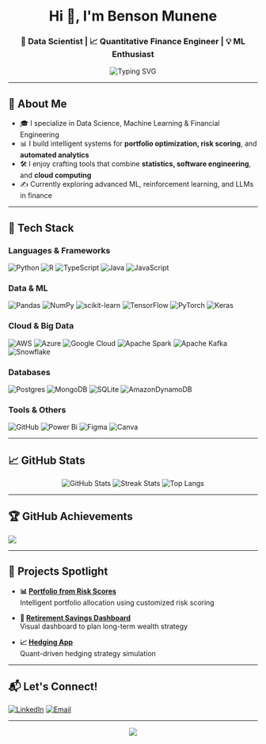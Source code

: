 <h1 align="center">Hi 👋, I'm Benson Munene</h1>
<h3 align="center">🚀 Data Scientist | 📈 Quantitative Finance Engineer | 💡 ML Enthusiast</h3>

<p align="center">
  <img src="https://readme-typing-svg.herokuapp.com?font=Fira+Code&weight=500&size=24&pause=1000&center=true&vCenter=true&width=435&lines=Data+Scientist;Quantitative+Finance+Expert;Passionate+about+AI+%26+Innovation" alt="Typing SVG" />
</p>

---

## 🧠 About Me
- 🎓 I specialize in Data Science, Machine Learning & Financial Engineering
- 📊 I build intelligent systems for **portfolio optimization, risk scoring**, and **automated analytics**
- 🛠 I enjoy crafting tools that combine **statistics, software engineering**, and **cloud computing**
- ✍️ Currently exploring advanced ML, reinforcement learning, and LLMs in finance

---

## 🧰 Tech Stack

### Languages & Frameworks
![Python](https://img.shields.io/badge/python-3670A0?style=for-the-badge&logo=python&logoColor=ffdd54)
![R](https://img.shields.io/badge/r-%23276DC3.svg?style=for-the-badge&logo=r&logoColor=white)
![TypeScript](https://img.shields.io/badge/typescript-%23007ACC.svg?style=for-the-badge&logo=typescript&logoColor=white)
![Java](https://img.shields.io/badge/java-%23ED8B00.svg?style=for-the-badge&logo=openjdk&logoColor=white)
![JavaScript](https://img.shields.io/badge/javascript-%23323330.svg?style=for-the-badge&logo=javascript&logoColor=%23F7DF1E)

### Data & ML
![Pandas](https://img.shields.io/badge/pandas-%23150458.svg?style=for-the-badge&logo=pandas&logoColor=white)
![NumPy](https://img.shields.io/badge/numpy-%23013243.svg?style=for-the-badge&logo=numpy&logoColor=white)
![scikit-learn](https://img.shields.io/badge/scikit--learn-%23F7931E.svg?style=for-the-badge&logo=scikit-learn&logoColor=white)
![TensorFlow](https://img.shields.io/badge/TensorFlow-%23FF6F00.svg?style=for-the-badge&logo=TensorFlow&logoColor=white)
![PyTorch](https://img.shields.io/badge/PyTorch-%23EE4C2C.svg?style=for-the-badge&logo=PyTorch&logoColor=white)
![Keras](https://img.shields.io/badge/Keras-%23D00000.svg?style=for-the-badge&logo=Keras&logoColor=white)

### Cloud & Big Data
![AWS](https://img.shields.io/badge/AWS-%23FF9900.svg?style=for-the-badge&logo=amazon-aws&logoColor=white)
![Azure](https://img.shields.io/badge/azure-%230072C6.svg?style=for-the-badge&logo=microsoftazure&logoColor=white)
![Google Cloud](https://img.shields.io/badge/GoogleCloud-%234285F4.svg?style=for-the-badge&logo=google-cloud&logoColor=white)
![Apache Spark](https://img.shields.io/badge/Apache%20Spark-FDEE21?style=for-the-badge&logo=apachespark&logoColor=black)
![Apache Kafka](https://img.shields.io/badge/Apache%20Kafka-000?style=for-the-badge&logo=apachekafka)
![Snowflake](https://img.shields.io/badge/snowflake-%2329B5E8.svg?style=for-the-badge&logo=snowflake&logoColor=white)

### Databases
![Postgres](https://img.shields.io/badge/postgres-%23316192.svg?style=for-the-badge&logo=postgresql&logoColor=white)
![MongoDB](https://img.shields.io/badge/MongoDB-%234ea94b.svg?style=for-the-badge&logo=mongodb&logoColor=white)
![SQLite](https://img.shields.io/badge/sqlite-%2307405e.svg?style=for-the-badge&logo=sqlite&logoColor=white)
![AmazonDynamoDB](https://img.shields.io/badge/Amazon%20DynamoDB-4053D6?style=for-the-badge&logo=Amazon%20DynamoDB&logoColor=white)

### Tools & Others
![GitHub](https://img.shields.io/badge/github-%23121011.svg?style=for-the-badge&logo=github&logoColor=white)
![Power Bi](https://img.shields.io/badge/power_bi-F2C811?style=for-the-badge&logo=powerbi&logoColor=black)
![Figma](https://img.shields.io/badge/figma-%23F24E1E.svg?style=for-the-badge&logo=figma&logoColor=white)
![Canva](https://img.shields.io/badge/Canva-%2300C4CC.svg?style=for-the-badge&logo=Canva&logoColor=white)

---

## 📈 GitHub Stats

<p align="center">
  <img src="https://github-readme-stats.vercel.app/api?username=BensonMunene&show_icons=true&theme=tokyonight" alt="GitHub Stats" />
  <img src="https://github-readme-streak-stats.herokuapp.com?user=BensonMunene&theme=tokyonight" alt="Streak Stats" />
  <img src="https://github-readme-stats.vercel.app/api/top-langs/?username=BensonMunene&layout=compact&theme=tokyonight" alt="Top Langs" />
</p>

---

## 🏆 GitHub Achievements
![](https://github-profile-trophy.vercel.app/?username=BensonMunene&theme=onedark&no-frame=false&no-bg=true&margin-w=10)

---

## 🚀 Projects Spotlight

- **📊 [Portfolio from Risk Scores](https://github.com/BensonMunene/Portfolios-from-Risk-Scores)**  
  Intelligent portfolio allocation using customized risk scoring

- **💸 [Retirement Savings Dashboard](https://github.com/BensonMunene/Retirement-Savings-Dashboard-)**  
  Visual dashboard to plan long-term wealth strategy

- **📈 [Hedging App](https://github.com/BensonMunene/Hedging-App)**  
  Quant-driven hedging strategy simulation

---

## 📬 Let's Connect!

[![LinkedIn](https://img.shields.io/badge/-LinkedIn-%230077B5?style=for-the-badge&logo=linkedin&logoColor=white)](https://www.linkedin.com/in/your-link-here)
[![Email](https://img.shields.io/badge/Email-%23D14836.svg?style=for-the-badge&logo=gmail&logoColor=white)](mailto:your.email@example.com)

---

<p align="center">
  <img src="https://visitcount.itsvg.in/api?id=BensonMunene&icon=0&color=6" />
</p>

<!-- Proudly created with GPRM | Enhanced by ChatGPT 😎 -->

